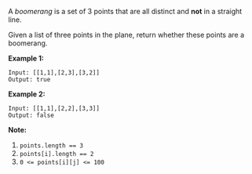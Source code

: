 A *boomerang* is a set of 3 points that are all distinct and **not** in a straight line.

Given a list of three points in the plane, return whether these points are a boomerang.

**Example 1:**

```
Input: [[1,1],[2,3],[3,2]]
Output: true
```

**Example 2:**

```
Input: [[1,1],[2,2],[3,3]]
Output: false
```

**Note:**

1. `points.length == 3`
2. `points[i].length == 2`
3. `0 <= points[i][j] <= 100`
